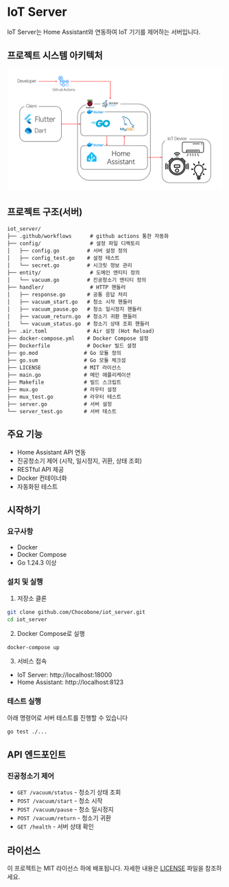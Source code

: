 # IoT Server

IoT Server는 Home Assistant와 연동하여 IoT 기기를 제어하는 서버입니다.

## 프로젝트 시스템 아키텍처
![아키텍처](./project_architecture.png)

## 프로젝트 구조(서버)

```
iot_server/
├── .github/workflows      # github actions 통한 자동화
├── config/                # 설정 파일 디렉토리
│   ├── config.go         # 서버 설정 정의
│   ├── config_test.go    # 설정 테스트
│   └── secret.go         # 시크릿 정보 관리
├── entity/                # 도메인 엔티티 정의
│   └── vacuum.go         # 진공청소기 엔티티 정의
├── handler/               # HTTP 핸들러
│   ├── response.go       # 공통 응답 처리
│   ├── vacuum_start.go   # 청소 시작 핸들러
│   ├── vacuum_pause.go   # 청소 일시정지 핸들러
│   ├── vacuum_return.go  # 청소기 귀환 핸들러
│   └── vacuum_status.go  # 청소기 상태 조회 핸들러
├── .air.toml             # Air 설정 (Hot Reload)
├── docker-compose.yml    # Docker Compose 설정
├── Dockerfile            # Docker 빌드 설정
├── go.mod               # Go 모듈 정의
├── go.sum               # Go 모듈 체크섬
├── LICENSE              # MIT 라이선스
├── main.go              # 메인 애플리케이션
├── Makefile             # 빌드 스크립트
├── mux.go               # 라우터 설정
├── mux_test.go          # 라우터 테스트
├── server.go            # 서버 설정
└── server_test.go       # 서버 테스트
```

## 주요 기능

- Home Assistant API 연동
- 진공청소기 제어 (시작, 일시정지, 귀환, 상태 조회)
- RESTful API 제공
- Docker 컨테이너화
- 자동화된 테스트

## 시작하기

### 요구사항

- Docker
- Docker Compose
- Go 1.24.3 이상

### 설치 및 실행

1. 저장소 클론
```bash
git clone github.com/Chocobone/iot_server.git
cd iot_server
```

2. Docker Compose로 실행
```bash
docker-compose up
```

3. 서비스 접속
- IoT Server: http://localhost:18000
- Home Assistant: http://localhost:8123

### 테스트 실행
아래 명령어로 서버 테스트를 진행할 수 있습니다
```bash
go test ./...
```

## API 엔드포인트

### 진공청소기 제어

- `GET /vacuum/status` - 청소기 상태 조회
- `POST /vacuum/start` - 청소 시작
- `POST /vacuum/pause` - 청소 일시정지
- `POST /vacuum/return` - 청소기 귀환
- `GET /health` - 서버 상태 확인

## 라이선스

이 프로젝트는 MIT 라이선스 하에 배포됩니다. 자세한 내용은 [LICENSE](LICENSE) 파일을 참조하세요.
